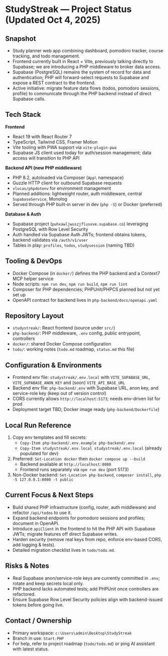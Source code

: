 StudyStreak — Project Status (Updated Oct 4, 2025)
=================================================

Snapshot
--------
- Study planner web app combining dashboard, pomodoro tracker, course tracking, and todo management.
- Frontend currently built in React + Vite, previously talking directly to Supabase; we are introducing a PHP middleware to broker data access.
- Supabase (PostgreSQL) remains the system of record for data and authentication; PHP will forward-select requests to Supabase and expose a REST contract to the frontend.
- Active initiative: migrate feature data flows (todos, pomodoro sessions, profile) to communicate through the PHP backend instead of direct Supabase calls.

Tech Stack
----------
**Frontend**
- React 19 with React Router 7
- TypeScript, Tailwind CSS, Framer Motion
- Vite tooling with PWA support via `vite-plugin-pwa`
- Supabase JS client used today for auth/session management; data access will transition to PHP API

**Backend API (new PHP middleware)**
- PHP 8.2, autoloaded via Composer (`App\` namespace)
- Guzzle HTTP client for outbound Supabase requests
- `vlucas/phpdotenv` for environment management
- Planned additions: lightweight router, auth middleware, central `SupabaseService`, Monolog
- Served through PHP built-in server in dev (`php -S`) or Docker (preferred)

**Database & Auth**
- Supabase project (`puhxawljwuszjflusxve.supabase.co`) leveraging PostgreSQL with Row Level Security
- Auth handled via Supabase Auth JWTs; frontend obtains tokens, backend validates via `/auth/v1/user`
- Tables in play: `profiles`, `todos`, `studysession` (naming TBD)

Tooling & DevOps
----------------
- Docker Compose (in `docker/`) defines the PHP backend and a Context7 MCP helper service
- Node scripts: `npm run dev`, `npm run build`, `npm run lint`
- Composer for PHP dependencies; PHPUnit/PHPCS planned but not yet set up
- OpenAPI contract for backend lives in `php-backend/docs/openapi.yaml`

Repository Layout
-----------------
- `studystreak/`: React frontend (source under `src/`)
- `php-backend/`: PHP middleware, `.env` config, public entrypoint, controllers
- `docker/`: shared Docker Compose configuration
- `todo/`: working notes (`todo.md` roadmap, `status.md` this file)

Configuration & Environments
----------------------------
- Frontend env file: `studystreak/.env.local` with `VITE_SUPABASE_URL`, `VITE_SUPABASE_ANON_KEY` and (soon) `VITE_API_BASE_URL`
- Backend env file: `php-backend/.env` with Supabase URL, anon key, and service-role key (keep out of version control)
- CORS currently allows `http://localhost:5173`; needs env-driven list for prod
- Deployment target TBD; Docker image ready (`php-backend/Dockerfile`)

Local Run Reference
-------------------
1. Copy env templates and fill secrets:
	- `Copy-Item php-backend/.env.example php-backend/.env`
	- `Copy-Item studystreak/.env.local studystreak/.env.local` (already populated for dev)
2. Preferred: `Set-Location docker` then `docker compose up --build`
	- Backend available at `http://localhost:8080`
	- Frontend runs separately via `npm run dev` (port 5173)
3. Non-Docker backend: `Set-Location php-backend`, `composer install`, `php -S 127.0.0.1:8080 -t public`

Current Focus & Next Steps
--------------------------
- Build shared PHP infrastructure (config, router, auth middleware) and refactor `/api/todos` to use it.
- Expand backend endpoints for pomodoro sessions and profiles; document in OpenAPI.
- Introduce `apiClient` in the frontend to hit the PHP API with Supabase JWTs; migrate features off direct Supabase writes.
- Harden security (remove real keys from repo, enforce env-based CORS, add logging & tests).
- Detailed migration checklist lives in `todo/todo.md`.

Risks & Notes
-------------
- Real Supabase anon/service-role keys are currently committed in `.env`; rotate and keep secrets local only.
- PHP backend lacks automated tests; add PHPUnit once controllers are refactored.
- Ensure Supabase Row Level Security policies align with backend-issued tokens before going live.

Contact / Ownership
-------------------
- Primary workspace: `c:\Users\admin\Desktop\StudyStreak`
- Branch in use: `Start-PHP`
- For help, refer to project roadmap (`todo/todo.md`) or ping AI assistant with latest status.
